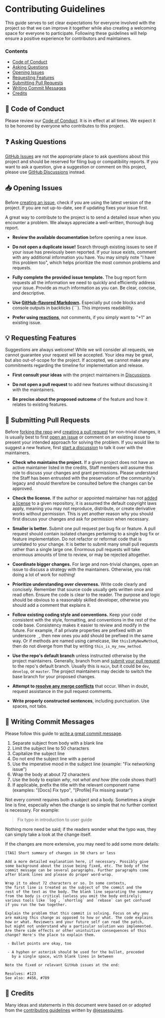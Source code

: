 # Contributing Guidelines

This guide serves to set clear expectations for everyone involved with the project so that we can improve it together while also creating a welcoming space for everyone to participate. Following these guidelines will help ensure a positive experience for contributors and maintainers.

### Contents

- [Code of Conduct](#book-code-of-conduct)
- [Asking Questions](#question-asking-questions)
- [Opening Issues](#inbox_tray-opening-issues)
- [Requesting Features](#bulb-requesting-features)
- [Submitting Pull Requests](#repeat-submitting-pull-requests)
- [Writing Commit Messages](#memo-writing-commit-messages)
- [Credits](#pray-credits)

## :book: Code of Conduct

Please review our [Code of Conduct](https://github.com/Spellhold-Studios/.github/blob/main/CODE_OF_CONDUCT.md). It is in effect at all times. We expect it to be honored by everyone who contributes to this project.

## :question: Asking Questions

[GitHub Issues](https://docs.github.com/en/issues/tracking-your-work-with-issues/about-issues) are not the appropriate place to ask questions about this project and should be reserved for filing bug or compatibility reports. If you want to ask a question, give a suggestion or comment on this project, please use [GitHub Discussions](https://docs.github.com/en/discussions/collaborating-with-your-community-using-discussions/participating-in-a-discussion) instead.

## :inbox_tray: Opening Issues

Before [creating an issue](https://help.github.com/en/github/managing-your-work-on-github/creating-an-issue), check if you are using the latest version of the project. If you are not up-to-date, see if updating fixes your issue first.

A great way to contribute to the project is to send a detailed issue when you encounter a problem. We always appreciate a well-written, thorough bug report.

- **Review the available documentation** before opening a new issue.

- **Do not open a duplicate issue!** Search through existing issues to see if your issue has previously been reported. If your issue exists, comment with any additional information you have. You may simply note "I have this problem too", which helps prioritize the most common problems and requests.

- **Fully complete the provided issue template.** The bug report form requests all the information we need to quickly and efficiently address your issue. Provide as much information as you can. Be clear, concise, and descriptive.

- **Use [GitHub-flavored Markdown](https://help.github.com/en/github/writing-on-github/basic-writing-and-formatting-syntax).** Especially put code blocks and console outputs in backticks (```). This improves readability.

- **Prefer using [reactions](https://github.blog/2016-03-10-add-reactions-to-pull-requests-issues-and-comments/)**, not comments, if you simply want to "+1" an existing issue.

## :bulb: Requesting Features

Suggestions are always welcome! While we will consider all requests, we cannot guarantee your request will be accepted. Your idea may be great, but also out-of-scope for the project. If accepted, we cannot make any commitments regarding the timeline for implementation and release.

- **First consult your ideas** with the project maintainers in [Discussions](https://docs.github.com/en/discussions/collaborating-with-your-community-using-discussions/participating-in-a-discussion).

- **Do not open a pull request** to add new features without discussing it with the maintainers.

- **Be precise about the proposed outcome** of the feature and how it relates to existing features.

## :repeat: Submitting Pull Requests

Before [forking the repo](https://help.github.com/en/github/getting-started-with-github/fork-a-repo) and [creating a pull request](https://help.github.com/en/github/collaborating-with-issues-and-pull-requests/proposing-changes-to-your-work-with-pull-requests) for non-trivial changes, it is usually best to first [open an issue](https://docs.github.com/en/issues/tracking-your-work-with-issues/creating-an-issue) or comment on an existing issue to present your intended approach for solving the problem. If you would like to suggest a new feature, first [start a discussion](https://docs.github.com/en/discussions/collaborating-with-your-community-using-discussions/participating-in-a-discussion#creating-a-discussion) to talk it over with the maintainers.

- **Check who maintains the project.** If a given project does not have an active maintainer listed in the credits, Staff members will assume this role to discuss your changes and grant permissions. Please understand the Staff has been entrusted with the preservation of the community's legacy and should therefore be consulted before the changes can be approved.

- **Check the license.** If the author or appointed maintainer has not [added a license](https://docs.github.com/en/repositories/managing-your-repositorys-settings-and-features/customizing-your-repository/licensing-a-repository) to a given repository, it is assumed the default copyright laws apply, meaning you may not reproduce, distribute, or create derivative works without permission. This is yet another reason why you should first discuss your changes and ask for permission when necessary.

- **Smaller is better.** Submit one pull request per bug fix or feature. A pull request should contain isolated changes pertaining to a single bug fix or feature implementation. Do not refactor or reformat code that is unrelated to your change. It is better to submit many small pull requests rather than a single large one. Enormous pull requests will take enormous amounts of time to review, or may be rejected altogether. 

- **Coordinate bigger changes.** For large and non-trivial changes, open an issue to discuss a strategy with the maintainers. Otherwise, you risk doing a lot of work for nothing!

- **Prioritize understanding over cleverness.** Write code clearly and concisely. Remember that source code usually gets written once and read often. Ensure the code is clear to the reader. The purpose and logic should be obvious to a reasonably skilled developer, otherwise you should add a comment that explains it.

- **Follow existing coding style and conventions.** Keep your code consistent with the style, formatting, and conventions in the rest of the code base. Consistency makes it easier to review and modify in the future. For example, if all private properties are prefixed with an underscore `_`, then new ones you add should be prefixed in the same way. Or if methods are named using camelcase, like `thisIsMyNewMethod`, then do not diverge from that by writing `this_is_my_new_method`.

- **Use the repo's default branch** unless instructed otherwise by the project maintainers. Generally, branch from and [submit your pull request](https://help.github.com/en/github/collaborating-with-issues-and-pull-requests/creating-a-pull-request-from-a-fork) to the repo's default branch. Usually this is `main`, but it could be `dev`, `develop`, or `master`. The project maintainers may decide to switch the base branch for your proposed changes.

- **Attempt to [resolve any merge conflicts](https://help.github.com/en/github/collaborating-with-issues-and-pull-requests/resolving-a-merge-conflict-on-github)** that occur. When in doubt, request assistance in the pull request comments.

- **Write properly constructed sentences**, including punctuation. Use spaces, not tabs.

## :memo: Writing Commit Messages

Please follow this guide to [write a great commit message](https://chris.beams.io/posts/git-commit/).

1. Separate subject from body with a blank line
2. Limit the subject line to 50 characters
3. Capitalize the subject line
4. Do not end the subject line with a period
5. Use the imperative mood in the subject line (example: "Fix networking issue")
6. Wrap the body at about 72 characters
7. Use the body to explain *why*, not *what and how* (the code shows that!)
8. If applicable, prefix the title with the relevant component name (examples: "[Docs] Fix typo", "[Profile] Fix missing avatar")

Not every commit requires both a subject and a body. Sometimes a single line is fine, especially when the change is so simple that no further context is necessary. For example:

> Fix typo in introduction to user guide

Nothing more need be said; if the readers wonder what the typo was, they can simply take a look at the change itself.

If the changes are more extensive, you may need to add some more details:

```
[TAG] Short summary of changes in 50 chars or less

Add a more detailed explanation here, if necessary. Possibly give 
some background about the issue being fixed, etc. The body of the 
commit message can be several paragraphs. Further paragraphs come 
after blank lines and please do proper word-wrap.

Wrap it to about 72 characters or so. In some contexts, 
the first line is treated as the subject of the commit and the 
rest of the text as the body. The blank line separating the summary 
from the body is critical (unless you omit the body entirely); 
various tools like `log`, `shortlog` and `rebase` can get confused 
if you run the two together.

Explain the problem that this commit is solving. Focus on why you
are making this change as opposed to how or what. The code explains 
how or what. Reviewers and your future self can read the patch, 
but might not understand why a particular solution was implemented.
Are there side effects or other unintuitive consequences of this
change? Here's the place to explain them.

 - Bullet points are okay, too

 - A hyphen or asterisk should be used for the bullet, preceded
   by a single space, with blank lines in between

Note the fixed or relevant GitHub issues at the end:

Resolves: #123
See also: #456, #789
```

## :pray: Credits

Many ideas and statements in this document were based on or adopted from the [contributing guidelines](https://github.com/jessesquires/.github/blob/main/CONTRIBUTING.md) written by [@jessesquires](https://github.com/jessesquires).
